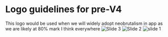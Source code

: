 # Logo guidelines for pre-V4 

This logo would be used when we will widely adopt neobrutalism in app as we are likely at 80% mark I think everywhere
![Slide 3](https://github.com/kodadot/kodadot-presskit/assets/90852205/b70d017d-ce04-4dc9-ba9a-7a1178647021)
![Slide 2](https://github.com/kodadot/kodadot-presskit/assets/90852205/e2a24a9a-a791-4d99-a7c7-e8ba23728d3c)
![slide 1](https://github.com/kodadot/kodadot-presskit/assets/90852205/6b18da78-1000-453a-ba33-39d936a463a4)
